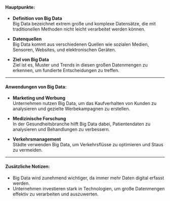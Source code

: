 #### Hauptpunkte:

- **Definition von Big Data**  
    Big Data bezeichnet extrem große und komplexe Datensätze, die mit traditionellen Methoden nicht leicht verarbeitet werden können.
    
- **Datenquellen**  
    Big Data kommt aus verschiedenen Quellen wie sozialen Medien, Sensoren, Websites, und elektronischen Geräten.
    
- **Ziel von Big Data**  
    Ziel ist es, Muster und Trends in diesen großen Datenmengen zu erkennen, um fundierte Entscheidungen zu treffen.

____
#### Anwendungen von Big Data:

- **Marketing und Werbung**  
    Unternehmen nutzen Big Data, um das Kaufverhalten von Kunden zu analysieren und gezielte Werbekampagnen zu erstellen.
    
- **Medizinische Forschung**  
    In der Gesundheitsbranche hilft Big Data dabei, Patientendaten zu analysieren und Behandlungen zu verbessern.
    
- **Verkehrsmanagement**  
    Städte verwenden Big Data, um Verkehrsflüsse zu optimieren und Staus zu vermeiden.

___
#### Zusätzliche Notizen:

- Big Data wird zunehmend wichtiger, da immer mehr Daten digital erfasst werden.
- Unternehmen investieren stark in Technologien, um große Datenmengen effektiv zu verarbeiten und auszuwerten.

